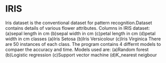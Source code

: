 # IRIS
Iris dataset is the conventional dataset for pattern recognition.Dataset contains details of various flower attributes.
Columns in IRIS dataset:
(a)sepal length in cm 
(b)sepal width in cm 
(c)petal length in cm 
(d)petal width in cm 
classes (a)Iris Setosa 
(b)Iris Versicolour 
(c)Iris Virginica
There are 50 instances of each class.
The program contains 4 differnt models to compaer the accuracy and time.
Models used are: (a)Random forest
(b)Logistic regression
(c)Support vector machine
(d)K_nearest neigbour



